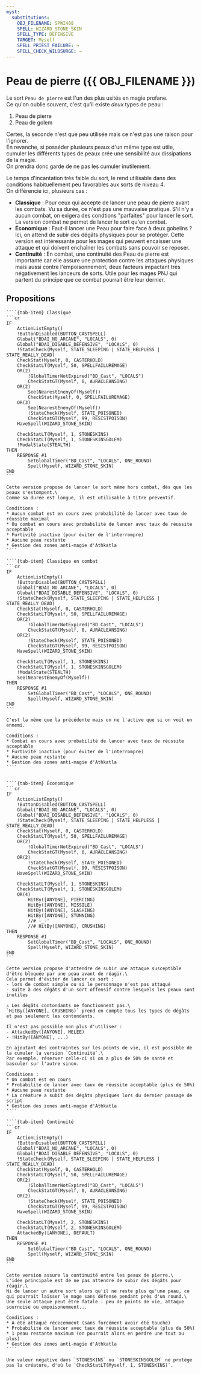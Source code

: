 ```yaml
---
myst:
  substitutions:
    OBJ_FILENAME: SPWI408
    SPELL: WIZARD_STONE_SKIN
    SPELL_TYPE: DEFENSIVE
    TARGET: Myself
    SPELL_PRIEST_FAILURE: →
    SPELL_CHECK_WILDSURGE: →
---
```


# Peau de pierre ({{ OBJ_FILENAME }})

Le sort `Peau de pierre` est l'un des plus usités en magie profane.\
Ce qu'on oublie souvent, c'est qu'il existe *deux* types de peau :
1. Peau de pierre
2. Peau de golem

Certes, la seconde n'est que peu utilisée mais ce n'est pas une raison pour l'ignorer.\
En revanche, si posséder plusieurs peaux d'un même type est utile, cumuler les différents types de peaux crée une sensibilité aux dissipations de la magie.\
On prendra donc garde de ne pas les cumuler inutilement.

Le temps d'incantation très faible du sort, le rend utilisable dans des conditions habituellement peu favorables aux sorts de niveau 4.\
On différencie ici, plusieurs cas :
- **Classique** : Pour ceux qui accepte de lancer une peau de pierre avant les combats. Vu sa durée, ce n'est pas une mauvaise pratique. S'il n'y a aucun combat, on exigera des condtions "parfaites" pour lancer le sort. La version combat ne permet de lancer le sort qu'en combat.
- **Économique** : Faut-il lancer une Peau pour faire face à deux gobelins ? Ici, on attend de subir des dégâts physiques pour se protéger. Cette version est intéressante pour les mages qui peuvent encaisser une attaque et qui doivent enchaîner les combats sans pouvoir se reposer.
- **Continuité** : En combat, une continuité des Peau de pierre est importante car elle assure une protection contre les attaques physiques mais aussi contre l'empoisonnement, deux facteurs impactant très négativement les lanceurs de sorts. Utile pour les mages PNJ qui partent du principe que ce combat pourrait être leur dernier.


## Propositions

`````{tab-set}
````{tab-item} Classique
```cr
IF
    ActionListEmpty()
    !ButtonDisabled(BUTTON_CASTSPELL)
    Global("BDAI_NO_ARCANE", "LOCALS", 0)
    Global("BDAI_DISABLE_DEFENSIVE", "LOCALS", 0)
    !StateCheck(Myself, STATE_SLEEPING | STATE_HELPLESS | STATE_REALLY_DEAD)
    CheckStat(Myself, 0, CASTERHOLD)
    CheckStatLT(Myself, 50, SPELLFAILUREMAGE)
    OR(2)
        !GlobalTimerNotExpired("BD_Cast", "LOCALS")
        CheckStatGT(Myself, 0, AURACLEANSING)
    OR(2)
        See(NearestEnemyOf(Myself))
        CheckStat(Myself, 0, SPELLFAILUREMAGE)
    OR(3)
        See(NearestEnemyOf(Myself))
        !StateCheck(Myself, STATE_POISONED)
        CheckStatGT(Myself, 99, RESISTPOISON)
    HaveSpell(WIZARD_STONE_SKIN)

    CheckStatLT(Myself, 1, STONESKINS)
    CheckStatLT(Myself, 1, STONESKINSGOLEM)
    !ModalState(STEALTH)
THEN
    RESPONSE #1
        SetGlobalTimer("BD_Cast", "LOCALS", ONE_ROUND)
        Spell(Myself, WIZARD_STONE_SKIN)
END
```

Cette version propose de lancer le sort même hors combat, dès que les peaux s'estompent.\
Comme sa durée est longue, il est utilisable à titre préventif.

Conditions :
* Aucun combat est en cours avec probabilité de lancer avec taux de réussite maximal
* Ou combat en cours avec probabilité de lancer avec taux de réussite acceptable
* Furtivité inactive (pour éviter de l'interrompre)
* Aucune peau restante
* Gestion des zones anti-magie d'Athkatla
````

````{tab-item} Classique en combat
```cr
IF
    ActionListEmpty()
    !ButtonDisabled(BUTTON_CASTSPELL)
    Global("BDAI_NO_ARCANE", "LOCALS", 0)
    Global("BDAI_DISABLE_DEFENSIVE", "LOCALS", 0)
    !StateCheck(Myself, STATE_SLEEPING | STATE_HELPLESS | STATE_REALLY_DEAD)
    CheckStat(Myself, 0, CASTERHOLD)
    CheckStatLT(Myself, 50, SPELLFAILUREMAGE)
    OR(2)
        !GlobalTimerNotExpired("BD_Cast", "LOCALS")
        CheckStatGT(Myself, 0, AURACLEANSING)
    OR(2)
        !StateCheck(Myself, STATE_POISONED)
        CheckStatGT(Myself, 99, RESISTPOISON)
    HaveSpell(WIZARD_STONE_SKIN)

    CheckStatLT(Myself, 1, STONESKINS)
    CheckStatLT(Myself, 1, STONESKINSGOLEM)
    !ModalState(STEALTH)
    See(NearestEnemyOf(Myself))
THEN
    RESPONSE #1
        SetGlobalTimer("BD_Cast", "LOCALS", ONE_ROUND)
        Spell(Myself, WIZARD_STONE_SKIN)
END  
```

C'est la même que la précédente mais on ne l'active que si on voit un ennemi.

Conditions :
* Combat en cours avec probabilité de lancer avec taux de réussite acceptable
* Furtivité inactive (pour éviter de l'interrompre)
* Aucune peau restante
* Gestion des zones anti-magie d'Athkatla
````


````{tab-item} Économique
```cr
IF
    ActionListEmpty()
    !ButtonDisabled(BUTTON_CASTSPELL)
    Global("BDAI_NO_ARCANE", "LOCALS", 0)
    Global("BDAI_DISABLE_DEFENSIVE", "LOCALS", 0)
    !StateCheck(Myself, STATE_SLEEPING | STATE_HELPLESS | STATE_REALLY_DEAD)
    CheckStat(Myself, 0, CASTERHOLD)
    CheckStatLT(Myself, 50, SPELLFAILUREMAGE)
    OR(2)
        !GlobalTimerNotExpired("BD_Cast", "LOCALS")
        CheckStatGT(Myself, 0, AURACLEANSING)
    OR(2)
        !StateCheck(Myself, STATE_POISONED)
        CheckStatGT(Myself, 99, RESISTPOISON)
    HaveSpell(WIZARD_STONE_SKIN)

    CheckStatLT(Myself, 1, STONESKINS)
    CheckStatLT(Myself, 1, STONESKINSGOLEM)
    OR(4)
        HitBy([ANYONE], PIERCING)
        HitBy([ANYONE], MISSILE)
        HitBy([ANYONE], SLASHING)
        HitBy([ANYONE], STUNNING)
        //# -_-'
        //# HitBy([ANYONE], CRUSHING)
THEN
    RESPONSE #1
        SetGlobalTimer("BD_Cast", "LOCALS", ONE_ROUND)
        Spell(Myself, WIZARD_STONE_SKIN)
END
```

Cette version propose d'attendre de subir une attaque susceptible d'être bloquée par une peau avant de réagir.\
Cela permet d'éviter de lancer ce sort :
- lors de combat simple ou si le personnage n'est pas attaqué
- suite à des dégâts d'un sort offensif contre lesquels les peaux sont inutiles

⚠️ Les dégâts contondants ne fonctionnent pas.\
`HitBy([ANYONE], CRUSHING)` prend en compte tous les types de dégâts et pas seulement les contondants.

Il n'est pas possible non plus d'utiliser :
- AttackedBy([ANYONE], MELEE)
- !HitBy([ANYONE], ...)

En ajoutant des contraintes sur les points de vie, il est possible de la cumuler la version `Continuité`.\
Par exemple, réserver celle-ci si on a plus de 50% de santé et basculer sur l'autre sinon.

Conditions :
* Un combat est en cours
* Probabilité de lancer avec taux de réussite acceptable (plus de 50%)
* Aucune peau restante
* La créature a subit des dégâts physiques lors du dernier passage de script
* Gestion des zones anti-magie d'Athkatla
````

````{tab-item} Continuité
```cr
IF
    ActionListEmpty()
    !ButtonDisabled(BUTTON_CASTSPELL)
    Global("BDAI_NO_ARCANE", "LOCALS", 0)
    Global("BDAI_DISABLE_DEFENSIVE", "LOCALS", 0)
    !StateCheck(Myself, STATE_SLEEPING | STATE_HELPLESS | STATE_REALLY_DEAD)
    CheckStat(Myself, 0, CASTERHOLD)
    CheckStatLT(Myself, 50, SPELLFAILUREMAGE)
    OR(2)
        !GlobalTimerNotExpired("BD_Cast", "LOCALS")
        CheckStatGT(Myself, 0, AURACLEANSING)
    OR(2)
        !StateCheck(Myself, STATE_POISONED)
        CheckStatGT(Myself, 99, RESISTPOISON)
    HaveSpell(WIZARD_STONE_SKIN)

    CheckStatLT(Myself, 2, STONESKINS)
    CheckStatLT(Myself, 2, STONESKINSGOLEM)
    AttackedBy([ANYONE], DEFAULT)
THEN
    RESPONSE #1
        SetGlobalTimer("BD_Cast", "LOCALS", ONE_ROUND)
        Spell(Myself, WIZARD_STONE_SKIN)
END
```

Cette version assure la continuité entre les peaux de pierre.\
L'idée principale est de ne pas attendre de subir des dégâts pour réagir.\
Ni de lancer un autre sort alors qu'il ne reste plus qu'une peau, ce qui pourrait laisser le mage sans défense pendant près d'un round.\
Une seule attaque peut être fatale : peu de points de vie, attaque sournoise ou empoisonemment...

Conditions :
* A été attaqué récecemment (sans forcément avoir été touché)
* Probabilité de lancer avec taux de réussite acceptable (plus de 50%)
* 1 peau restante maximum (on pourrait alors en perdre une tout au plus)
* Gestion des zones anti-magie d'Athkatla
````
`````


```{note}
Une valeur négative dans `STONESKINS` ou `STONESKINSGOLEM` ne protège pas la créature, d'où le `CheckStatLT(Myself, 1, STONESKINS)`.
```